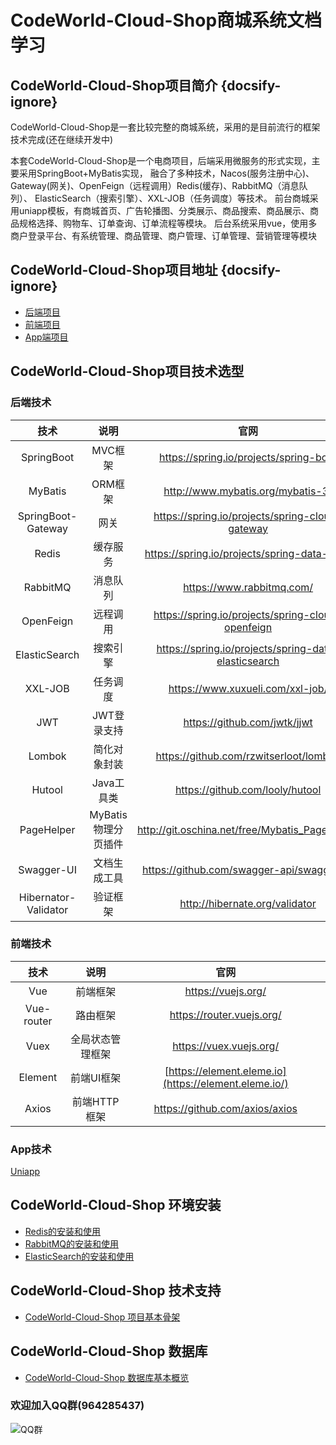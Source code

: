 # CodeWorld-Cloud-Shop商城系统文档学习 
## CodeWorld-Cloud-Shop项目简介 {docsify-ignore}
CodeWorld-Cloud-Shop是一套比较完整的商城系统，采用的是目前流行的框架技术完成(还在继续开发中)

本套CodeWorld-Cloud-Shop是一个电商项目，后端采用微服务的形式实现，主要采用SpringBoot+MyBatis实现，
融合了多种技术，Nacos(服务注册中心)、Gateway(网关)、OpenFeign（远程调用）Redis(缓存)、RabbitMQ（消息队列）、
ElasticSearch（搜索引擎）、XXL-JOB（任务调度）等技术。
前台商城采用uniapp模板，有商城首页、广告轮播图、分类展示、商品搜索、商品展示、商品规格选择、购物车、订单查询、订单流程等模块。
后台系统采用vue，使用多商户登录平台、有系统管理、商品管理、商户管理、订单管理、营销管理等模块
## CodeWorld-Cloud-Shop项目地址 {docsify-ignore}
* [后端项目](https://github.com/javaenigneer/codeworld-cloud-shop-api)
* [前端项目](https://github.com/javaenigneer/code-shop-system)
* [App端项目](https://github.com/javaenigneer/code-shop-app)
## CodeWorld-Cloud-Shop项目技术选型
### 后端技术

|         技术         |        说明         |                         官网                         |
| :------------------: | :-----------------: | :--------------------------------------------------: |
|      SpringBoot      |       MVC框架       |        https://spring.io/projects/spring-boot        |
|       MyBatis        |       ORM框架       |          http://www.mybatis.org/mybatis-3/           |
|  SpringBoot-Gateway  |        网关         |   https://spring.io/projects/spring-cloud-gateway    |
|        Redis         |      缓存服务       |     https://spring.io/projects/spring-data-redis     |
|       RabbitMQ       |      消息队列       |              https://www.rabbitmq.com/               |
|      OpenFeign       |      远程调用       |  https://spring.io/projects/spring-cloud-openfeign   |
|    ElasticSearch     |      搜索引擎       | https://spring.io/projects/spring-data-elasticsearch |
|       XXL-JOB        |      任务调度       |           https://www.xuxueli.com/xxl-job/           |
|         JWT          |     JWT登录支持     |             https://github.com/jwtk/jjwt             |
|        Lombok        |    简化对象封装     |        https://github.com/rzwitserloot/lombok        |
|        Hutool        |     Java工具类      |           https://github.com/looly/hutool            |
|      PageHelper      | MyBatis物理分页插件 |    http://git.oschina.net/free/Mybatis_PageHelper    |
|      Swagger-UI      |    文档生成工具     |      https://github.com/swagger-api/swagger-ui       |
| Hibernator-Validator |      验证框架       |            http://hibernate.org/validator            |
### 前端技术

|    技术    |       说明       |                         官网                          |
| :--------: | :--------------: | :---------------------------------------------------: |
|    Vue     |     前端框架     |                  https://vuejs.org/                   |
| Vue-router |     路由框架     |               https://router.vuejs.org/               |
|    Vuex    | 全局状态管理框架 |                https://vuex.vuejs.org/                |
|  Element   |    前端UI框架    | [https://element.eleme.io](https://element.eleme.io/) |
|   Axios    |   前端HTTP框架   |            https://github.com/axios/axios             |

### App技术
[Uniapp](https://uniapp.dcloud.net.cn/)

## CodeWorld-Cloud-Shop 环境安装
* [Redis的安装和使用](environmental-installation/environmental-installation-redis.md)
* [RabbitMQ的安装和使用](environmental-installation/environmental-installation-rabbitmq.md)
* [ElasticSearch的安装和使用](environmental-installation/environmental-installation-elasticsearch.md)

## CodeWorld-Cloud-Shop 技术支持
* [CodeWorld-Cloud-Shop 项目基本骨架](technology/basic-skeleton.md)

## CodeWorld-Cloud-Shop 数据库
* [CodeWorld-Cloud-Shop 数据库基本概览](database/basic-overview.md)


### 欢迎加入QQ群(964285437)
![QQ群](https://fcblog-1300450814.cos.ap-chengdu.myqcloud.com/2020/hexoblog/temp_qrcode_share_964285437.png)


